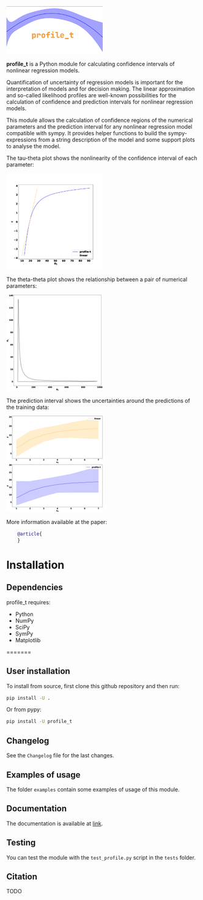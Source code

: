 <img src="figs/logo.png" width="50%" height="50%">

**profile_t** is a Python module for calculating confidence intervals of nonlinear regression models.

Quantification of uncertainty of regression models is important for the interpretation of models and for decision making. The linear approximation and so-called likelihood profiles are well-known possibilities for the calculation of confidence and prediction intervals for nonlinear regression models.

This module allows the calculation of confidence regions of the numerical parameters and the prediction interval for any nonlinear regression model compatible with sympy. It provides helper functions to build the sympy-expressions from a string description of the model and some support plots to analyse the model.

The tau-theta plot shows the nonlinearity of the confidence interval of each parameter:

<img src="figs/BOD_tau_theta_0.png" width="50%" height="50%">

The theta-theta plot shows the relationship between a pair of numerical parameters:

<img src="figs/BOD_theta_theta.png" width="50%" height="50%">

The prediction interval shows the uncertainties around the predictions of the training data:

<img src="figs/BOD_predictions.png" width="50%" height="50%">

More information available at the paper:

```bibtex
    @article{
    }
```


# Installation

## Dependencies

profile_t requires:

- Python
- NumPy
- SciPy
- SymPy
- Matplotlib

=======

## User installation

To install from source, first clone this github repository and then run:

```bash
pip install -U .
```

Or from pypy:

```bash
pip install -U profile_t
```

## Changelog

See the `Changelog` file for the last changes.

## Examples of usage

The folder `examples` contain some examples of usage of this module.

## Documentation

The documentation is available at [link](link).

## Testing

You can test the module with the `test_profile.py` script in the `tests` folder.

## Citation

TODO